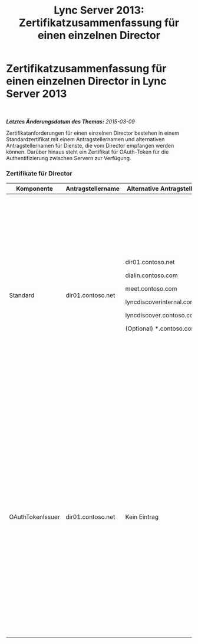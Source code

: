 ﻿---
title: 'Lync Server 2013: Zertifikatzusammenfassung für einen einzelnen Director'
TOCTitle: Zertifikatzusammenfassung für einen einzelnen Director
ms:assetid: 1b769a76-cbf3-46e9-a955-f6cde5faff93
ms:mtpsurl: https://technet.microsoft.com/de-de/library/JJ204720(v=OCS.15)
ms:contentKeyID: 49293336
ms.date: 05/19/2016
mtps_version: v=OCS.15
ms.translationtype: HT
---

# Zertifikatzusammenfassung für einen einzelnen Director in Lync Server 2013

 

_**Letztes Änderungsdatum des Themas:** 2015-03-09_

Zertifikatanforderungen für einen einzelnen Director bestehen in einem Standardzertifikat mit einem Antragstellernamen und alternativen Antragstellernamen für Dienste, die vom Director empfangen werden können. Darüber hinaus steht ein Zertifikat für OAuth-Token für die Authentifizierung zwischen Servern zur Verfügung.

### Zertifikate für Director

<table>
<colgroup>
<col style="width: 25%" />
<col style="width: 25%" />
<col style="width: 25%" />
<col style="width: 25%" />
</colgroup>
<thead>
<tr class="header">
<th>Komponente</th>
<th>Antragstellername</th>
<th>Alternative Antragstellernamen</th>
<th>Kommentare</th>
</tr>
</thead>
<tbody>
<tr class="odd">
<td><p>Standard</p></td>
<td><p>dir01.contoso.net</p></td>
<td><p>dir01.contoso.net</p>
<p>dialin.contoso.com</p>
<p>meet.contoso.com</p>
<p>lyncdiscoverinternal.contoso.com</p>
<p>lyncdiscover.contoso.com</p>
<p>(Optional) *.contoso.com</p></td>
<td><p>Director-Zertifikate können entweder von einer intern verwalteten Zertifizierungsstelle oder einer öffentlichen Zertifizierungsstelle angefordert werden.</p>
<p>Der Director antwortet auf Anforderungen vom Reverseproxy im Umkreisnetzwerk oder vom Edgeserver. Interne Clients nutzen den Director nicht.</p>
<p>Oder ein Platzhaltereintrag für die einfachen URLs</p></td>
</tr>
<tr class="even">
<td><p>OAuthTokenIssuer</p></td>
<td><p>dir01.contoso.net</p></td>
<td><p>Kein Eintrag</p></td>
<td><div>

> [!IMPORTANT]
> Beachten Sie, dass die minimale Schlüssellänge 1024 Bit beträgt. Dennoch ist es möglich, dass Sie eine Warnmeldung erhalten, die besagt, dass die empfohlene Mindestlänge 2048 Bit beträgt.


</div>
<p>Das OAuthTokenIssuer-Zertifikat dient ausschließlich zum Authentifizieren von Servern in einer großen Umgebung und kann von einer internen oder öffentlichen Zertifizierungsstelle angefordert werden. Das Zertifikat ist erforderlich.</p>
<p></p></td>
</tr>
</tbody>
</table>


